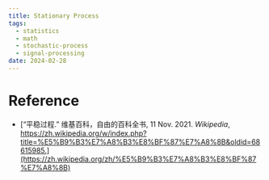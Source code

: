 ```yaml
---
title: Stationary Process
tags:
  - statistics
  - math
  - stochastic-process
  - signal-processing
date: 2024-02-28
---
```


# Reference

* [“平稳过程.” 维基百科，自由的百科全书, 11 Nov. 2021. _Wikipedia_, https://zh.wikipedia.org/w/index.php?title=%E5%B9%B3%E7%A8%B3%E8%BF%87%E7%A8%8B&oldid=68615985.](https://zh.wikipedia.org/zh/%E5%B9%B3%E7%A8%B3%E8%BF%87%E7%A8%8B)